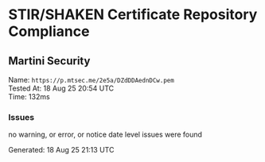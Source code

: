 # STIR/SHAKEN Certificate Repository Compliance

## Martini Security

Name: `https://p.mtsec.me/2e5a/DZdDDAednDCw.pem`\
Tested At: 18 Aug 25 20:54 UTC\
Time: 132ms

### Issues

no warning, or error, or notice date level issues were found

Generated: 18 Aug 25 21:13 UTC